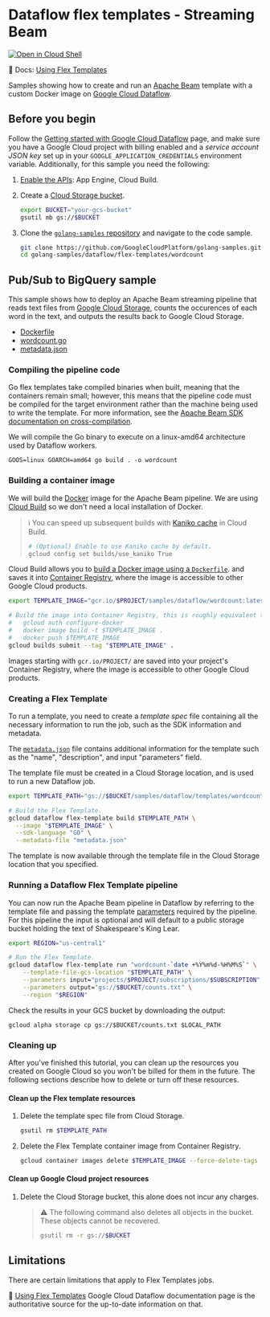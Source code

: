 # Dataflow flex templates - Streaming Beam

[![Open in Cloud Shell](http://gstatic.com/cloudssh/images/open-btn.svg)](https://console.cloud.google.com/cloudshell/open?git_repo=https://github.com/GoogleCloudPlatform/golang-samples&page=editor&open_in_editor=dataflow/flex-templates/wordcount/README.md)

📝 Docs: [Using Flex Templates](https://cloud.google.com/dataflow/docs/guides/templates/using-flex-templates)

Samples showing how to create and run an
[Apache Beam](https://beam.apache.org/) template with a custom Docker image on
[Google Cloud Dataflow](https://cloud.google.com/dataflow/docs/).

## Before you begin

Follow the
[Getting started with Google Cloud Dataflow](../../README.md)
page, and make sure you have a Google Cloud project with billing enabled
and a *service account JSON key* set up in your `GOOGLE_APPLICATION_CREDENTIALS`
environment variable.
Additionally, for this sample you need the following:

1. [Enable the APIs](https://console.cloud.google.com/flows/enableapi?apiid=appengine.googleapis.com,cloudbuild.googleapis.com):
    App Engine, Cloud Build.

1. Create a
    [Cloud Storage bucket](https://cloud.google.com/storage/docs/creating-buckets).

    ```sh
    export BUCKET="your-gcs-bucket"
    gsutil mb gs://$BUCKET
    ```

1. Clone the
    [`golang-samples` repository](https://github.com/GoogleCloudPlatform/golang-samples)
    and navigate to the code sample.

    ```sh
    git clone https://github.com/GoogleCloudPlatform/golang-samples.git
    cd golang-samples/dataflow/flex-templates/wordcount
    ```

## Pub/Sub to BigQuery sample

This sample shows how to deploy an Apache Beam streaming pipeline that reads
text files from [Google Cloud Storage](https://cloud.google.com/storage), 
counts the occurences of each word in the text, and outputs the results back
to Google Cloud Storage.

* [Dockerfile](Dockerfile)
* [wordcount.go](wordcount.go)
* [metadata.json](metadata.json)

### Compiling the pipeline code

Go flex templates take compiled binaries when built, meaning that the containers remain
small; however, this means that the pipeline code must be compiled for the target environment
rather than the machine being used to write the template. For more information, see the 
[Apache Beam SDK documentation on cross-compilation](https://beam.apache.org/documentation/sdks/go-cross-compilation/).

We will compile the Go binary to execute on a linux-amd64 architecture used by Dataflow workers. 

```
GOOS=linux GOARCH=amd64 go build . -o wordcount
```

### Building a container image

We will build the
[Docker](https://docs.docker.com/engine/docker-overview/)
image for the Apache Beam pipeline.
We are using
[Cloud Build](https://cloud.google.com/cloud-build)
so we don't need a local installation of Docker.

> ℹ️  You can speed up subsequent builds with
> [Kaniko cache](https://cloud.google.com/cloud-build/docs/kaniko-cache)
> in Cloud Build.
>
> ```sh
> # (Optional) Enable to use Kaniko cache by default.
> gcloud config set builds/use_kaniko True
> ```

Cloud Build allows you to
[build a Docker image using a `Dockerfile`](https://cloud.google.com/cloud-build/docs/quickstart-docker#build_using_dockerfile).
and saves it into
[Container Registry](https://cloud.google.com/container-registry/),
where the image is accessible to other Google Cloud products.

```sh
export TEMPLATE_IMAGE="gcr.io/$PROJECT/samples/dataflow/wordcount:latest"

# Build the image into Container Registry, this is roughly equivalent to:
#   gcloud auth configure-docker
#   docker image build -t $TEMPLATE_IMAGE .
#   docker push $TEMPLATE_IMAGE
gcloud builds submit --tag "$TEMPLATE_IMAGE" .
```

Images starting with `gcr.io/PROJECT/` are saved into your project's
Container Registry, where the image is accessible to other Google Cloud products.

### Creating a Flex Template

To run a template, you need to create a *template spec* file containing all the
necessary information to run the job, such as the SDK information and metadata.

The [`metadata.json`](metadata.json) file contains additional information for
the template such as the "name", "description", and input "parameters" field.

The template file must be created in a Cloud Storage location,
and is used to run a new Dataflow job.

```sh
export TEMPLATE_PATH="gs://$BUCKET/samples/dataflow/templates/wordcount.json"

# Build the Flex Template.
gcloud dataflow flex-template build $TEMPLATE_PATH \
  --image "$TEMPLATE_IMAGE" \
  --sdk-language "GO" \
  --metadata-file "metadata.json"
```

The template is now available through the template file in the Cloud Storage
location that you specified.

### Running a Dataflow Flex Template pipeline

You can now run the Apache Beam pipeline in Dataflow by referring to the
template file and passing the template
[parameters](https://cloud.google.com/dataflow/docs/guides/specifying-exec-params#setting-other-cloud-dataflow-pipeline-options)
required by the pipeline. For this pipeline the input is optional and will default to a public storage bucket holding
the text of Shakespeare's King Lear.

```sh
export REGION="us-central1"

# Run the Flex Template.
gcloud dataflow flex-template run "wordcount-`date +%Y%m%d-%H%M%S`" \
    --template-file-gcs-location "$TEMPLATE_PATH" \
    --parameters input="projects/$PROJECT/subscriptions/$SUBSCRIPTION" \
    --parameters output="gs://$BUCKET/counts.txt" \
    --region "$REGION"
```

Check the results in your GCS bucket by downloading the output:

```
gcloud alpha storage cp gs://$BUCKET/counts.txt $LOCAL_PATH
```

### Cleaning up

After you've finished this tutorial, you can clean up the resources you created
on Google Cloud so you won't be billed for them in the future.
The following sections describe how to delete or turn off these resources.

#### Clean up the Flex template resources

1. Delete the template spec file from Cloud Storage.

    ```sh
    gsutil rm $TEMPLATE_PATH
    ```

1. Delete the Flex Template container image from Container Registry.

    ```sh
    gcloud container images delete $TEMPLATE_IMAGE --force-delete-tags
    ```

#### Clean up Google Cloud project resources

1. Delete the Cloud Storage bucket, this alone does not incur any charges.

    > ⚠️ The following command also deletes all objects in the bucket.
    > These objects cannot be recovered.
    >
    > ```sh
    > gsutil rm -r gs://$BUCKET
    > ```

## Limitations

There are certain limitations that apply to Flex Templates jobs. 

📝 [Using Flex Templates](https://cloud.google.com/dataflow/docs/guides/templates/using-flex-templates#limitations)
Google Cloud Dataflow documentation page is the authoritative source for the up-to-date information on that.